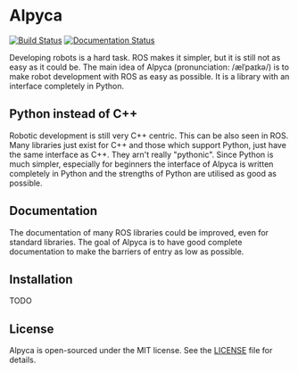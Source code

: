 # Alpyca
[![Build Status](https://travis-ci.org/alpyca/alpyca.svg?branch=master)](https://travis-ci.org/alpyca/alpyca) [![Documentation Status](https://readthedocs.org/projects/alpyca/badge/?version=latest)](https://alpyca.readthedocs.io/en/latest/?badge=latest)

Developing robots is a hard task. ROS makes it simpler, but it is still not as easy as it could be. The main idea of Alpyca (pronunciation: /ælˈpaɪkə/) is to make robot development with ROS as easy as possible. It is a library with an interface completely in Python.

## Python instead of C++
Robotic development is still very C++ centric. This can be also seen in ROS. Many libraries just exist for C++ and those which support Python, just have the same interface as C++. They arn't really "pythonic". Since Python is much simpler, especially for beginners the interface of Alpyca is written completely in Python and the strengths of Python are utilised as good as possible.

## Documentation
The documentation of many ROS libraries could be improved, even for standard libraries. The goal of Alpyca is to have good complete documentation to make the barriers of entry as low as possible.

## Installation
TODO

## License
Alpyca is open-sourced under the MIT license. See the [LICENSE](https://github.com/arturmiller/alpyca/blob/master/LICENSE) file for details.
